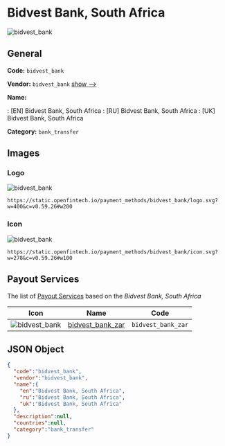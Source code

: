 
# Bidvest Bank, South Africa 
![bidvest_bank](https://static.openfintech.io/payment_methods/bidvest_bank/logo.svg?w=400&c=v0.59.26#w200)  

## General 
**Code:** `bidvest_bank` 
 
**Vendor:** `bidvest_bank` [show -->](/vendors/bidvest_bank/) 
 
**Name:** 
 
:	[EN] Bidvest Bank, South Africa 
:	[RU] Bidvest Bank, South Africa 
:	[UK] Bidvest Bank, South Africa 
 
**Category:** `bank_transfer` 
 

## Images 

### Logo 
![bidvest_bank](https://static.openfintech.io/payment_methods/bidvest_bank/logo.svg?w=400&c=v0.59.26#w200)  

```
https://static.openfintech.io/payment_methods/bidvest_bank/logo.svg?w=400&c=v0.59.26#w200
```  

### Icon 
![bidvest_bank](https://static.openfintech.io/payment_methods/bidvest_bank/icon.svg?w=278&c=v0.59.26#w100)  

```
https://static.openfintech.io/payment_methods/bidvest_bank/icon.svg?w=278&c=v0.59.26#w100
```  

## Payout Services 
 
The list of [Payout Services](/payout-services/) based on the _Bidvest Bank, South Africa_ 

|Icon|Name|Code| 
|:---:|:---:|:---:| 
|![bidvest_bank](https://static.openfintech.io/payout_methods/bidvest_bank/icon.svg?w=278&c=v0.59.26#w40) |[bidvest_bank_zar](/payout-services/bidvest_bank_zar/)|`bidvest_bank_zar`| 
 

## JSON Object 

```json
{
  "code":"bidvest_bank",
  "vendor":"bidvest_bank",
  "name":{
    "en":"Bidvest Bank, South Africa",
    "ru":"Bidvest Bank, South Africa",
    "uk":"Bidvest Bank, South Africa"
  },
  "description":null,
  "countries":null,
  "category":"bank_transfer"
}
```  
